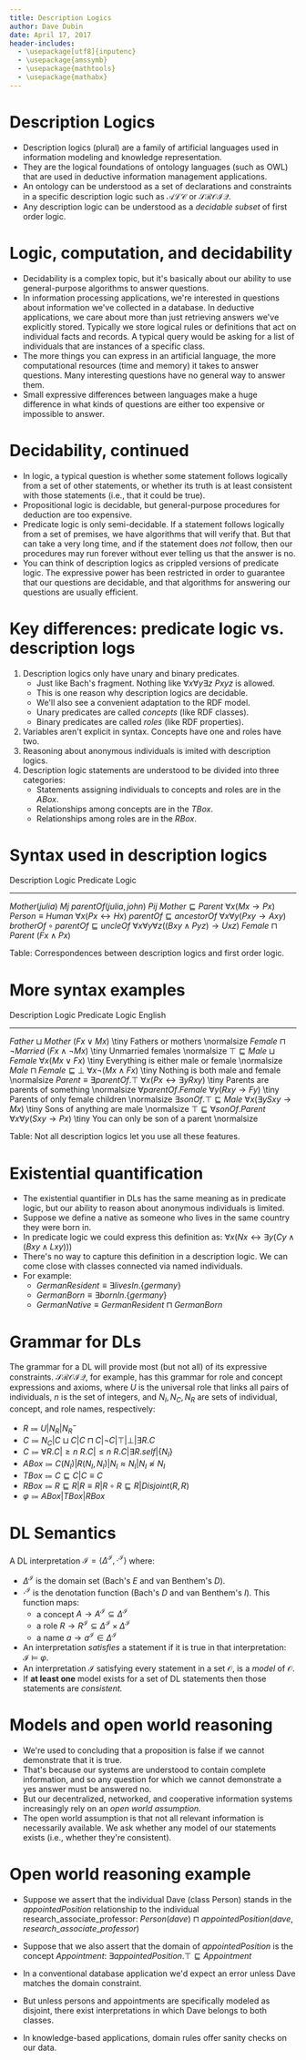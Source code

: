 ```yaml
---
title: Description Logics
author: Dave Dubin
date: April 17, 2017
header-includes:
  - \usepackage[utf8]{inputenc}
  - \usepackage{amssymb}
  - \usepackage{mathtools}
  - \usepackage{mathabx}
---
```


# Description Logics
- Description logics (plural) are a family of artificial languages
  used in information modeling and knowledge representation.
- They are the logical foundations of ontology languages (such as OWL)
  that are used in deductive information management applications.
- An ontology can be understood as a set of declarations and
  constraints in a specific description logic such as $\mathcal{ALC}$
  or $\mathcal{SROIQ}$.
- Any description logic can be understood as a *decidable subset* of
  first order logic.

# Logic, computation, and decidability

- Decidability is a complex topic, but it's basically about our
  ability to use general-purpose algorithms to answer questions.
- In information processing applications, we're interested in
  questions about information we've collected in a database. In
  deductive applications, we care about more than just retrieving
  answers we've explicitly stored. Typically we store logical rules or
  definitions that act on individual facts and records. A typical
  query would be asking for a list of individuals that are instances
  of a specific class.
- The more things you can express in an artificial language, the more
  computational resources (time and memory) it takes to answer
  questions. Many interesting questions have no general way to answer
  them.
- Small expressive differences between languages make a huge
  difference in what kinds of questions are either too expensive or
  impossible to answer.
  
# Decidability, continued
- In logic, a typical question is whether some statement follows
  logically from a set of other statements, or whether its truth is at
  least consistent with those statements (i.e., that it could be
  true).
- Propositional logic is decidable, but general-purpose procedures for
  deduction are too expensive.
- Predicate logic is only semi-decidable. If a statement follows
  logically from a set of premises, we have algorithms that will
  verify that. But that can take a very long time, and if the
  statement does *not* follow, then our procedures may run forever
  without ever telling us that the answer is no.
- You can think of description logics as crippled versions of
  predicate logic. The expressive power has been restricted in order
  to guarantee that our questions are decidable, and that algorithms
  for answering our questions are usually efficient.

# Key differences: predicate logic vs. description logs

1. Description logics only have unary and binary predicates.
    - Just like Bach's fragment. Nothing like ${\forall}x{\forall}y{\exists}z\ Pxyz$ is allowed.
    - This is one reason why description logics are decidable.
    - We'll also see a convenient adaptation to the RDF model.
    - Unary predicates are called *concepts* (like RDF classes).
    - Binary predicates are called *roles* (like RDF properties).
2. Variables aren't explicit in syntax. Concepts have one and roles have two.
3. Reasoning about anonymous individuals is imited with description logics.
4. Description logic statements are understood to be divided into
   three categories:
    - Statements assigning individuals to concepts and roles are in the *ABox*.
    - Relationships among concepts are in the *TBox*.
    - Relationships among roles are in the *RBox*.

# Syntax used in description logics

Description Logic                                                                                       Predicate Logic
--------------------                                -------------------------------------------------------------------
$Mother(julia)$                                                                                                    $Mj$
$parentOf(julia, john)$                                                                                           $Pij$
$Mother \sqsubseteq Parent$                                                            ${\forall}x (Mx \rightarrow Px)$
$Person \equiv Human$                                                              ${\forall}x (Px \leftrightarrow Hx)$
$parentOf \sqsubseteq ancestorOf$                                          ${\forall}x{\forall}y (Pxy \rightarrow Axy)$
$brotherOf \circ parentOf \sqsubseteq uncleOf$      ${\forall}x{\forall}y{\forall}z ((Bxy \wedge Pyz) \rightarrow Uxz)$
$Female \sqcap Parent$                                                                                 $(Fx \wedge Px)$

Table: Correspondences between description logics and first order logic.

# More syntax examples

Description Logic                                                         Predicate Logic English
--------------------------------------  ------------------------------------------------- -----------------------------------------------------
$Father \sqcup Mother$                                                     $(Fx \vee Mx)$ \tiny Fathers or mothers \normalsize
$Female \sqcap {\neg}Married$                                      $(Fx \wedge {\neg}Mx)$ \tiny Unmarried females \normalsize
$\top \sqsubseteq Male \sqcup Female$                           ${\forall}x (Mx \vee Fx)$ \tiny Everything is either male or female \normalsize
$Male \sqcap Female \sqsubseteq \bot$                   ${\forall}x {\neg}(Mx \wedge Fx)$ \tiny Nothing is both male and female \normalsize
$Parent \equiv {\exists}parentOf.\top$  ${\forall}x (Px \leftrightarrow {\exists}yRxy)$   \tiny Parents are parents of something \normalsize
${\forall}parentOf.Female$                              ${\forall}y (Rxy \rightarrow Fy)$ \tiny Parents of only female children \normalsize
${\exists}sonOf.\top \sqsubseteq Male$       ${\forall}x ({\exists}y Sxy \rightarrow Mx)$ \tiny Sons of anything are male \normalsize
$\top \sqsubseteq {\forall}sonOf.Parent$      ${\forall}x{\forall}y (Sxy \rightarrow Px)$ \tiny You can only be son of a parent \normalsize

Table: Not all description logics let you use all these features.



# Existential quantification

- The existential quantifier in DLs has the same meaning as in
  predicate logic, but our ability to reason about anonymous individuals is limited.
- Suppose we define a native as someone who lives in the same country they were born in.
- In predicate logic we could express this definition as: ${\forall}x(Nx \leftrightarrow {\exists}y(Cy \wedge (Bxy \wedge Lxy)))$
- There's no way to capture this definition in a description logic. We can come close with classes connected via named individuals.
- For example:
   - $GermanResident \equiv {\exists}livesIn.\{germany\}$
   - $GermanBorn \equiv {\exists}bornIn.\{germany\}$
   - $GermanNative \equiv GermanResident \sqcap GermanBorn$

# Grammar for DLs


The grammar for a DL will provide most (but not all) of its expressive
constraints. $\mathcal{SROIQ}$, for example, has this grammar for
role and concept expressions and axioms, where $U$ is the universal role that
links all pairs of individuals, $n$ is the set of integers, and $N_{I}, N_{C}, N_{R}$
are sets of individual, concept, and role names, respectively:

- $R \Coloneqq U|N_{R}|N_{R}^{-}$
- $C \Coloneqq N_{C}|C \sqcup C|C \sqcap C|{\neg}C|\top|\bot|{\exists}R.C$
- $C \Coloneqq {\forall}R.C|{\geqslant}n\ R.C|{\leqslant}n\ R.C|{\exists}R.self|\{N_{I}\}$
- $ABox \Coloneqq C(N_{I})|R(N_{I},N_{I})|N_{I} \approx N_{I}|N_{I} \napprox N_{I}$
- $TBox \Coloneqq C \sqsubseteq C|C \equiv C$
- $RBox \Coloneqq R \sqsubseteq R|R \equiv R|R \circ R \sqsubseteq R|Disjoint(R,R)$
- $\varphi \Coloneqq ABox|TBox|RBox$

# DL Semantics

A DL interpretation $\mathcal{I} = {\langle}\Delta^{\mathcal{I}}, \cdot^{\mathcal{I}}{\rangle}$ where:

- $\Delta^{\mathcal{I}}$ is the domain set (Bach's $E$ and van
  Benthem's $D$).
- $\cdot^{\mathcal{I}}$ is the denotation function (Bach's $D$ and van
  Benthem's $I$). This function maps:
     - a concept $A \rightarrow A^{\mathcal{I}} \subseteq \Delta^{\mathcal{I}}$
     - a role $R \rightarrow R^{\mathcal{I}} \subseteq \Delta^{\mathcal{I}} \times \Delta^{\mathcal{I}}$
     - a name $a \rightarrow a^{\mathcal{I}} \in \Delta^{\mathcal{I}}$
- An interpretation *satisfies* a statement if it is true in
  that interpretation: $\mathcal{I}\ {\models}\ \varphi$.  
- An interpretation $\mathcal{I}$ satisfying every statement in a
  set $\mathcal{O}$, is a *model* of $\mathcal{O}$.
- If **at least one** model exists for a set of DL statements
  then those statements are *consistent.*

# Models and open world reasoning

- We're used to concluding that a proposition is false if we cannot
  demonstrate that it is true.
- That's because our systems are understood to contain complete
  information, and so any question for which we cannot demonstrate a
  yes answer must be answered no.
- But our decentralized, networked, and cooperative information
  systems increasingly rely on an *open world assumption.*
- The open world assumption is that not all relevant information is
  necessarily available. We ask whether any model of our statements
  exists (i.e., whether they're consistent).

# Open world reasoning example

- Suppose we assert that the individual Dave (class Person) stands in
  the $appointedPosition$ relationship to the individual
  research_associate_professor:
  $Person(dave) \sqcap appointedPosition(dave,research\_associate\_professor)$

- Suppose that we also assert that the domain of $appointedPosition$
  is the concept $Appointment$: ${\exists}appointedPosition.\top \sqsubseteq Appointment$

- In a conventional database application we'd expect an error unless
  Dave matches the domain constraint.

- But unless persons and appointments are specifically modeled as disjoint, there
  exist interpretations in which Dave belongs to both classes.

- In knowledge-based applications, domain rules offer sanity checks on our data.





